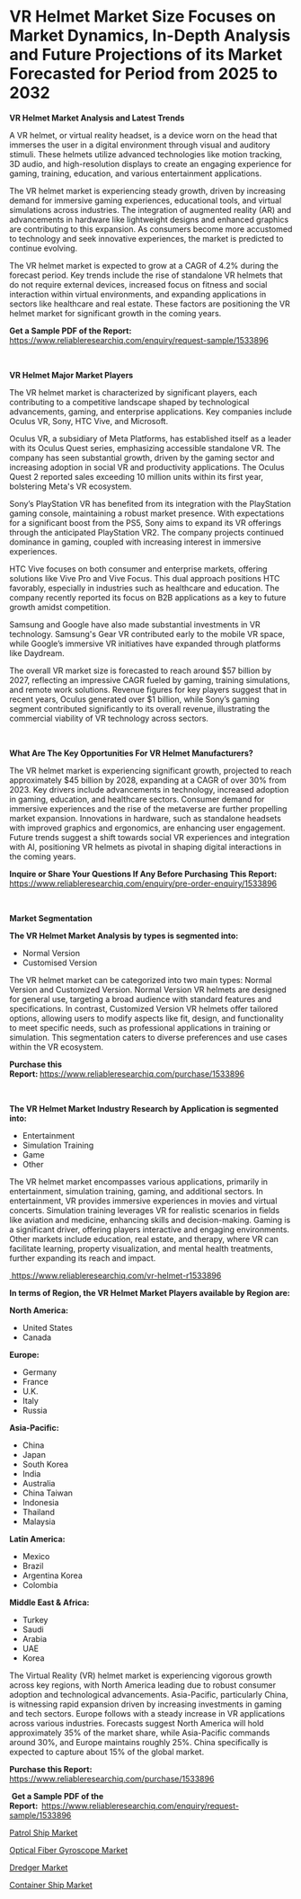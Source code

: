 <p><h1>VR Helmet Market Size Focuses on Market Dynamics, In-Depth Analysis and Future Projections of its Market Forecasted for Period from 2025 to 2032</h1></p><p><strong>VR Helmet Market Analysis and Latest Trends</strong></p>
<p><p>A VR helmet, or virtual reality headset, is a device worn on the head that immerses the user in a digital environment through visual and auditory stimuli. These helmets utilize advanced technologies like motion tracking, 3D audio, and high-resolution displays to create an engaging experience for gaming, training, education, and various entertainment applications.</p><p>The VR helmet market is experiencing steady growth, driven by increasing demand for immersive gaming experiences, educational tools, and virtual simulations across industries. The integration of augmented reality (AR) and advancements in hardware like lightweight designs and enhanced graphics are contributing to this expansion. As consumers become more accustomed to technology and seek innovative experiences, the market is predicted to continue evolving.</p><p>The VR helmet market is expected to grow at a CAGR of 4.2% during the forecast period. Key trends include the rise of standalone VR helmets that do not require external devices, increased focus on fitness and social interaction within virtual environments, and expanding applications in sectors like healthcare and real estate. These factors are positioning the VR helmet market for significant growth in the coming years.</p></p>
<p><strong>Get a Sample PDF of the Report:&nbsp;</strong> <a href="https://www.reliableresearchiq.com/enquiry/request-sample/1533896?utm_campaign=1141&utm_medium=2&utm_source=Github&utm_content=ia&utm_term=17022025&utm_id=vr-helmet">https://www.reliableresearchiq.com/enquiry/request-sample/1533896</a></p>
<p>&nbsp;</p>
<p><strong>VR Helmet Major Market Players</strong></p>
<p><p>The VR helmet market is characterized by significant players, each contributing to a competitive landscape shaped by technological advancements, gaming, and enterprise applications. Key companies include Oculus VR, Sony, HTC Vive, and Microsoft. </p><p>Oculus VR, a subsidiary of Meta Platforms, has established itself as a leader with its Oculus Quest series, emphasizing accessible standalone VR. The company has seen substantial growth, driven by the gaming sector and increasing adoption in social VR and productivity applications. The Oculus Quest 2 reported sales exceeding 10 million units within its first year, bolstering Meta's VR ecosystem.</p><p>Sony’s PlayStation VR has benefited from its integration with the PlayStation gaming console, maintaining a robust market presence. With expectations for a significant boost from the PS5, Sony aims to expand its VR offerings through the anticipated PlayStation VR2. The company projects continued dominance in gaming, coupled with increasing interest in immersive experiences.</p><p>HTC Vive focuses on both consumer and enterprise markets, offering solutions like Vive Pro and Vive Focus. This dual approach positions HTC favorably, especially in industries such as healthcare and education. The company recently reported its focus on B2B applications as a key to future growth amidst competition.</p><p>Samsung and Google have also made substantial investments in VR technology. Samsung's Gear VR contributed early to the mobile VR space, while Google’s immersive VR initiatives have expanded through platforms like Daydream. </p><p>The overall VR market size is forecasted to reach around $57 billion by 2027, reflecting an impressive CAGR fueled by gaming, training simulations, and remote work solutions. Revenue figures for key players suggest that in recent years, Oculus generated over $1 billion, while Sony’s gaming segment contributed significantly to its overall revenue, illustrating the commercial viability of VR technology across sectors.</p></p>
<p>&nbsp;</p>
<p><strong>What Are The Key Opportunities For VR Helmet Manufacturers?</strong></p>
<p><p>The VR helmet market is experiencing significant growth, projected to reach approximately $45 billion by 2028, expanding at a CAGR of over 30% from 2023. Key drivers include advancements in technology, increased adoption in gaming, education, and healthcare sectors. Consumer demand for immersive experiences and the rise of the metaverse are further propelling market expansion. Innovations in hardware, such as standalone headsets with improved graphics and ergonomics, are enhancing user engagement. Future trends suggest a shift towards social VR experiences and integration with AI, positioning VR helmets as pivotal in shaping digital interactions in the coming years.</p></p>
<p><strong>Inquire or Share Your Questions If Any Before Purchasing This Report:</strong> <a href="https://www.reliableresearchiq.com/enquiry/pre-order-enquiry/1533896?utm_campaign=1141&utm_medium=2&utm_source=Github&utm_content=ia&utm_term=17022025&utm_id=vr-helmet">https://www.reliableresearchiq.com/enquiry/pre-order-enquiry/1533896</a></p>
<p>&nbsp;</p>
<p><strong>Market Segmentation</strong></p>
<p><strong>The VR Helmet Market Analysis by types is segmented into:</strong></p>
<p><ul><li>Normal Version</li><li>Customised Version</li></ul></p>
<p><p>The VR helmet market can be categorized into two main types: Normal Version and Customized Version. Normal Version VR helmets are designed for general use, targeting a broad audience with standard features and specifications. In contrast, Customized Version VR helmets offer tailored options, allowing users to modify aspects like fit, design, and functionality to meet specific needs, such as professional applications in training or simulation. This segmentation caters to diverse preferences and use cases within the VR ecosystem.</p></p>
<p><strong>Purchase this Report:&nbsp;</strong><a href="https://www.reliableresearchiq.com/purchase/1533896?utm_campaign=1141&utm_medium=2&utm_source=Github&utm_content=ia&utm_term=17022025&utm_id=vr-helmet">https://www.reliableresearchiq.com/purchase/1533896</a></p>
<p>&nbsp;</p>
<p><strong>The VR Helmet Market Industry Research by Application is segmented into:</strong></p>
<p><ul><li>Entertainment</li><li>Simulation Training</li><li>Game</li><li>Other</li></ul></p>
<p><p>The VR helmet market encompasses various applications, primarily in entertainment, simulation training, gaming, and additional sectors. In entertainment, VR provides immersive experiences in movies and virtual concerts. Simulation training leverages VR for realistic scenarios in fields like aviation and medicine, enhancing skills and decision-making. Gaming is a significant driver, offering players interactive and engaging environments. Other markets include education, real estate, and therapy, where VR can facilitate learning, property visualization, and mental health treatments, further expanding its reach and impact.</p></p>
<p><a href="https://www.reliableresearchiq.com/vr-helmet-r1533896?utm_campaign=1141&utm_medium=2&utm_source=Github&utm_content=ia&utm_term=17022025&utm_id=vr-helmet">&nbsp;https://www.reliableresearchiq.com/vr-helmet-r1533896</a></p>
<p><strong>In terms of Region, the VR Helmet Market Players available by Region are:</strong></p>
<p>
    <p> <strong> North America: </strong>
        <ul>
            <li>United States</li>
            <li>Canada</li>
        </ul>
        </p> 
    <p> <strong> Europe: </strong>
        <ul>
            <li>Germany</li>
            <li>France</li>
            <li>U.K.</li>
            <li>Italy</li>
            <li>Russia</li>
        </ul>
        </p> 
    <p> <strong> Asia-Pacific: </strong>
        <ul>
            <li>China</li>
            <li>Japan</li>
            <li>South Korea</li>
            <li>India</li>
            <li>Australia</li>
            <li>China Taiwan</li>
            <li>Indonesia</li>
            <li>Thailand</li>
            <li>Malaysia</li>
        </ul>
        </p> 
    <p> <strong> Latin America: </strong>
        <ul>
            <li>Mexico</li>
            <li>Brazil</li>
            <li>Argentina Korea</li>
            <li>Colombia</li>
        </ul>
        </p> 
    <p> <strong> Middle East & Africa: </strong>
        <ul>
            <li>Turkey</li>
            <li>Saudi</li>
            <li>Arabia</li>
            <li>UAE</li>
            <li>Korea</li>
        </ul>
    </p>
    </p>
<p><p>The Virtual Reality (VR) helmet market is experiencing vigorous growth across key regions, with North America leading due to robust consumer adoption and technological advancements. Asia-Pacific, particularly China, is witnessing rapid expansion driven by increasing investments in gaming and tech sectors. Europe follows with a steady increase in VR applications across various industries. Forecasts suggest North America will hold approximately 35% of the market share, while Asia-Pacific commands around 30%, and Europe maintains roughly 25%. China specifically is expected to capture about 15% of the global market.</p></p>
<p><strong>Purchase this Report: </strong><a href="https://www.reliableresearchiq.com/purchase/1533896?utm_campaign=1141&utm_medium=2&utm_source=Github&utm_content=ia&utm_term=17022025&utm_id=vr-helmet">https://www.reliableresearchiq.com/purchase/1533896</a></p>
<p>&nbsp;<strong>Get a Sample PDF of the Report:&nbsp;&nbsp;</strong><a href="https://www.reliableresearchiq.com/enquiry/request-sample/1533896?utm_campaign=1141&utm_medium=2&utm_source=Github&utm_content=ia&utm_term=17022025&utm_id=vr-helmet">https://www.reliableresearchiq.com/enquiry/request-sample/1533896</a></p>
<p><strong></strong></p>
<p><p><a href="https://github.com/boccalyver5k/Market-Research-Report-List-1/blob/main/patrol-ship-market.md?utm_campaign=1141&utm_medium=2&utm_source=Github&utm_content=ia&utm_term=17022025&utm_id=vr-helmet">Patrol Ship Market</a></p><p><a href="https://github.com/hamremunazm4/Market-Research-Report-List-1/blob/main/optical-fiber-gyroscope-market.md?utm_campaign=1141&utm_medium=2&utm_source=Github&utm_content=ia&utm_term=17022025&utm_id=vr-helmet">Optical Fiber Gyroscope Market</a></p><p><a href="https://github.com/toqiourir/Market-Research-Report-List-1/blob/main/dredger-market.md?utm_campaign=1141&utm_medium=2&utm_source=Github&utm_content=ia&utm_term=17022025&utm_id=vr-helmet">Dredger Market</a></p><p><a href="https://github.com/plawragarile/Market-Research-Report-List-1/blob/main/container-ship-market.md?utm_campaign=1141&utm_medium=2&utm_source=Github&utm_content=ia&utm_term=17022025&utm_id=vr-helmet">Container Ship Market</a></p></p>
